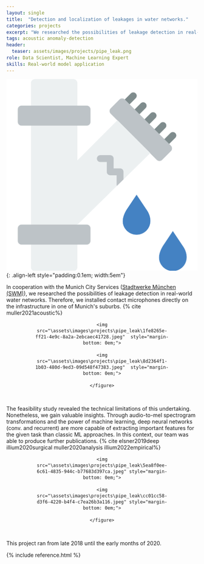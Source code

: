 ```yaml
---
layout: single
title:  "Detection and localization of leakages in water networks."
categories: projects
excerpt: "We researched the possibilities of leakage detection in real-world water networks in Munich’s suburbs."
tags: acoustic anomaly-detection 
header:
  teaser: assets/images/projects/pipe_leak.png
role: Data Scientist, Machine Learning Expert
skills: Real-world model application
---
```


![Leaking pipe image](/assets/images/projects/pipe_leak.png){: .align-left style="padding:0.1em; width:5em"}

In cooperation with the Munich City Services ([Stadtwerke München (SWM)](https://www.swm.de/)), we researched the possibilities of leakage detection in real-world water networks.
Therefore, we installed contact microphones directly on the infrastructure in one of Munich's suburbs. {% cite muller2021acoustic%}

<center>
    <figure class="half" style="max-width: 70%; text-align:center;">

    <img src="\assets\images\projects\pipe_leak\1fe8265e-ff21-4e9c-8a2a-2ebcaec41728.jpeg"  style="margin-bottom: 0em;">

    <img src="\assets\images\projects\pipe_leak\8d2364f1-1b03-480d-9ed3-09d548f47383.jpeg"  style="margin-bottom: 0em;">

    </figure>
</center><br>

The feasibility study revealed the technical limitations of this undertaking. Nonetheless, we gain valuable insights. Through audio-to-mel spectrogram transformations and the power of machine learning, deep neural networks (conv. and recurrent) are more capable of extracting important features for the given task than classic ML approaches.
In this context, our team was able to produce further publications. {% cite elsner2019deep illium2020surgical muller2020analysis illium2022empirical%}


<center>
    <figure class="half" style="max-width: 70%; text-align:center;">

    <img src="\assets\images\projects\pipe_leak\5ea8f0ee-6c61-4835-944c-b77683d397ca.jpeg" style="margin-bottom: 0em;">

    <img src="\assets\images\projects\pipe_leak\cc01cc58-d3f6-4220-b4f4-c7ea26b3a116.jpeg" style="margin-bottom: 0em;">

    </figure>
</center><br>

This project ran from late 2018 until the early months of 2020.

{% include reference.html %}
